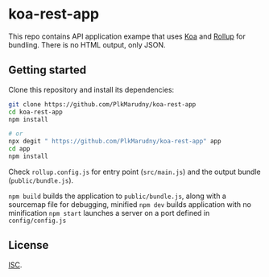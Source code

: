 # koa-rest-app

This repo contains API application exampe that uses [Koa](https://koajs.com/) and [Rollup](https://rollupjs.org/guide/en/) for bundling. There is no HTML output, only JSON.

## Getting started

Clone this repository and install its dependencies:

```bash
git clone https://github.com/PlkMarudny/koa-rest-app
cd koa-rest-app
npm install

# or
npx degit " https://github.com/PlkMarudny/koa-rest-app" app
cd app
npm install
```

Check `rollup.config.js` for entry point (`src/main.js`) and the output bundle (`public/bundle.js`). 

`npm build` builds the application to `public/bundle.js`, along with a sourcemap file for debugging, minified
`npm dev` builds application with no minification
`npm start` launches a server on a port defined in `config/config.js`


## License

[ISC](LICENSE).
